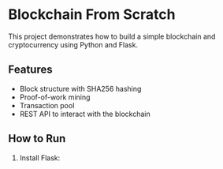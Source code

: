 # Blockchain From Scratch

This project demonstrates how to build a simple blockchain and cryptocurrency using Python and Flask.

## Features
- Block structure with SHA256 hashing
- Proof-of-work mining
- Transaction pool
- REST API to interact with the blockchain

## How to Run

1. Install Flask:
